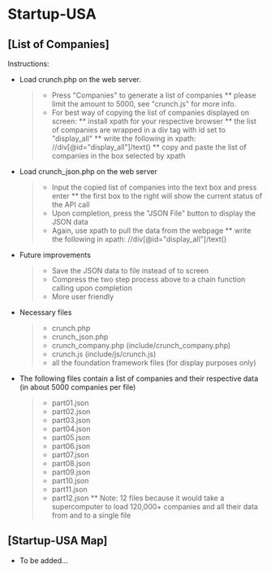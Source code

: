 Startup-USA
===========

## [List of Companies]

Instructions:
* Load crunch.php on the web server.
	> * Press "Companies" to generate a list of companies
	> ** please limit the amount to 5000, see "crunch.js" for more info.
	> * For best way of copying the list of companies displayed on screen:
	> ** install xpath for your respective browser
	> ** the list of companies are wrapped in a div tag with id set to "display_all"
	> ** write the following in xpath: //div[@id="display_all"]/text()
	> ** copy and paste the list of companies in the box selected by xpath

* Load crunch_json.php on the web server
	> * Input the copied list of companies into the text box and press enter
	> ** the first box to the right will show the current status of the API call
	> * Upon completion, press the "JSON File" button to display the JSON data
	> * Again, use xpath to pull the data from the webpage
	> ** write the following in xpath: //div[@id="display_all"]/text()

* Future improvements
	> * Save the JSON data to file instead of to screen
	> * Compress the two step process above to a chain function calling upon completion
	> * More user friendly

* Necessary files
	> * crunch.php
	> * crunch_json.php
	> * crunch_company.php (include/crunch_company.php)
	> * crunch.js (include/js/crunch.js)
	> * all the foundation framework files (for display purposes only)

* The following files contain a list of companies and their respective data (in about 5000 companies per file)
	> * part01.json
	> * part02.json
	> * part03.json
	> * part04.json
	> * part05.json
	> * part06.json
	> * part07.json
	> * part08.json
	> * part09.json
	> * part10.json
	> * part11.json
	> * part12.json
	> ** Note: 12 files because it would take a supercomputer to load 120,000+ companies and all their data from and to a single file

## [Startup-USA Map]
* To be added...